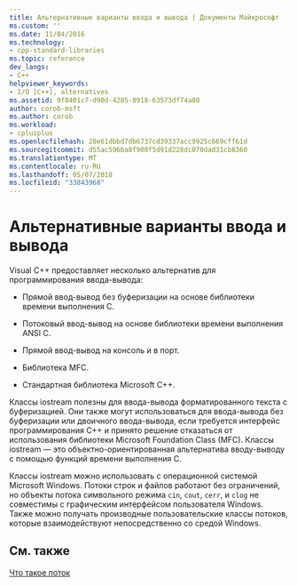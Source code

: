```yaml
---
title: Альтернативные варианты ввода и вывода | Документы Майкрософт
ms.custom: ''
ms.date: 11/04/2016
ms.technology:
- cpp-standard-libraries
ms.topic: reference
dev_langs:
- C++
helpviewer_keywords:
- I/O [C++], alternatives
ms.assetid: 9f8401c7-d90d-4285-8918-63573df74a80
author: corob-msft
ms.author: corob
ms.workload:
- cplusplus
ms.openlocfilehash: 28e61dbbd7db6737cd39337acc9925c669cff61d
ms.sourcegitcommit: d55ac596ba8f908f5d91d228dc070dad31cb8360
ms.translationtype: MT
ms.contentlocale: ru-RU
ms.lasthandoff: 05/07/2018
ms.locfileid: "33843968"
---
```

# <a name="inputoutput-alternatives"></a>Альтернативные варианты ввода и вывода

Visual C++ предоставляет несколько альтернатив для программирования ввода-вывода:

- Прямой ввод-вывод без буферизации на основе библиотеки времени выполнения С.

- Потоковый ввод-вывод на основе библиотеки времени выполнения ANSI C.

- Прямой ввод-вывод на консоль и в порт.

- Библиотека MFC.

- Стандартная библиотека Microsoft C++.

Классы iostream полезны для ввода-вывода форматированного текста с буферизацией. Они также могут использоваться для ввода-вывода без буферизации или двоичного ввода-вывода, если требуется интерфейс программирования C++ и принято решение отказаться от использования библиотеки Microsoft Foundation Class (MFC). Классы iostream — это объектно-ориентированная альтернатива вводу-выводу с помощью функций времени выполнения С.

Классы iostream можно использовать с операционной системой Microsoft Windows. Потоки строк и файлов работают без ограничений, но объекты потока символьного режима `cin`, `cout`, `cerr`, и `clog` не совместимы с графическим интерфейсом пользователя Windows. Также можно получать производные пользовательские классы потоков, которые взаимодействуют непосредственно со средой Windows.

## <a name="see-also"></a>См. также

[Что такое поток](../standard-library/what-a-stream-is.md)<br/>
